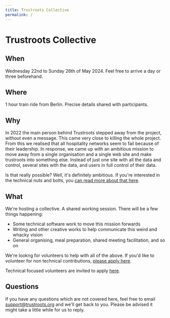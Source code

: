 ```yaml
---
title: Trustroots Collective
permalink: /
---
```

# Trustroots Collective

## When

Wednesday 22nd to Sunday 26th of May 2024.
Feel free to arrive a day or three beforehand.

## Where

1 hour train ride from Berlin. Precise details shared with participants.

## Why

In 2022 the main person behind Trustroots stepped away from the project, without even a message. This came very close to killing the whole project. From this we realised that all hospitality networks seem to fail because of their leadership. In response, we came up with an ambitious mission to move away from a single organisation and a single web site and make trustroots into something else. Instead of just one site with all the data and control, several sites with the data, and users in full control of their data.

Is that really possible? Well, it's definitely ambitious. If you're interested in the technical nuts and bolts, you [can read more about that here](https://github.com/Trustroots/nostroots).

## What

We're hosting a collective. A shared working session. There will be a few things happening:

- Some technical software work to move this mission forwards
- Writing and other creative works to help communicate this weird and whacky vision
- General organising, meal preparation, shared meeting facilitation, and so on

We're lookng for volunteers to help with all of the above. If you'd like to volunteer for non technical contributions, [please apply here](https://docs.google.com/forms/d/e/1FAIpQLScxRT3xiJk-1e2EpAuc6wepWcF9sFZ5xb8jRIs_9cuMzr44bw/viewform?usp=sf_link).

Technical focused volunteers are invited to apply [here](https://github.com/trustroots/nostroots/issues/11).

## Questions

If you have any questions which are not covered here, feel free to email support@trustroots.org and we'll get back to you. Please be advised it might take a little while for us to reply.
